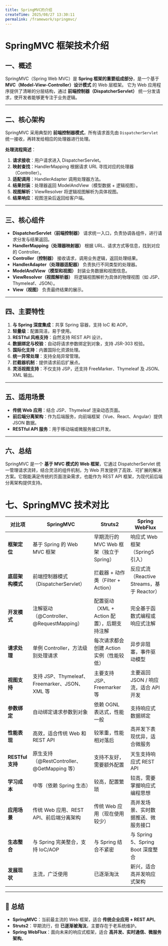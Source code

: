 ```yaml
---
title: SpringMVC的介绍
createTime: 2025/08/27 13:30:11
permalink: /framework/springmvc/
---
```

# SpringMVC 框架技术介绍

## 一、概述

SpringMVC（Spring Web MVC）是 **Spring 框架的重要组成部分**，是一个基于 **MVC（Model-View-Controller）设计模式** 的 Web 层框架。
 它为 Web 应用程序提供了清晰的分层结构，通过 **前端控制器（DispatcherServlet）** 统一分发请求，使开发者能够更专注于业务逻辑。

------

## 二、核心架构

SpringMVC 采用典型的 **前端控制器模式**，所有请求首先由 `DispatcherServlet` 统一接收，再转发给相应的处理器进行处理。

**处理流程简述**：

1. **请求接收**：用户请求进入 DispatcherServlet。
2. **映射查找**：HandlerMapping 根据请求 URL 寻找对应的处理器（Controller）。
3. **适配调用**：HandlerAdapter 调用处理器方法。
4. **结果封装**：处理器返回 ModelAndView（模型数据 + 逻辑视图）。
5. **视图解析**：ViewResolver 将逻辑视图解析为具体视图。
6. **结果响应**：视图渲染后返回给客户端。

------

## 三、核心组件

- **DispatcherServlet（前端控制器）**
   请求统一入口，负责协调各组件，进行请求分发与结果返回。
- **HandlerMapping（处理器映射器）**
   根据 URL、请求方式等信息，找到对应的 Controller。
- **Controller（控制器）**
   接收请求，调用业务逻辑，返回处理结果。
- **HandlerAdapter（处理器适配器）**
   负责执行不同类型的处理器。
- **ModelAndView（模型和视图）**
   封装业务数据和视图信息。
- **ViewResolver（视图解析器）**
   将逻辑视图解析为具体的物理视图（如 JSP、Thymeleaf、JSON）。
- **View（视图）**
   负责最终结果的展示。

------

## 四、主要特性

1. **与 Spring 深度集成**：共享 Spring 容器，支持 IoC 和 AOP。
2. **轻量级**：配置简洁，易于使用。
3. **RESTful 风格支持**：自然支持 REST API 设计。
4. **数据绑定与校验**：自动将请求参数绑定到对象，支持 JSR-303 校验。
5. **国际化支持**：内置国际化资源处理。
6. **统一异常处理**：支持全局异常管理。
7. **拦截器机制**：提供请求前后扩展点。
8. **灵活视图支持**：不仅支持 JSP，还支持 FreeMarker、Thymeleaf 及 JSON、XML 输出。

------

## 五、适用场景

- **传统 Web 应用**：结合 JSP、Thymeleaf 渲染动态页面。
- **前后端分离架构**：作为后端服务，向前端框架（Vue、React、Angular）提供 JSON 数据。
- **RESTful API 服务**：用于移动端或微服务接口开发。

------

## 六、总结

SpringMVC 是一个 **基于 MVC 模式的 Web 框架**，它通过 DispatcherServlet 统一管理请求流转，结合灵活的组件机制，为 Web 开发提供了高效、可扩展的解决方案。它既能满足传统的页面渲染需求，也能作为 REST API 框架，为现代前后端分离架构提供支持。
# 七、SpringMVC 技术对比

| 对比项           | **SpringMVC**                                 | **Struts2**                                 | **Spring WebFlux**                         |
| ---------------- | --------------------------------------------- | ------------------------------------------- | ------------------------------------------ |
| **框架定位**     | 基于 Spring 的 Web MVC 框架                   | 早期流行的 MVC Web 框架（独立于 Spring）    | 响应式 Web 框架（Spring5 引入）            |
| **底层架构模式** | 前端控制器模式（DispatcherServlet）           | 拦截器 + 动作类（Filter + Action）          | 反应式流（Reactive Streams，基于 Reactor） |
| **开发模式**     | 注解驱动（@Controller、@RequestMapping）      | 配置驱动（XML + Action 配置），后期支持注解 | 完全基于函数式编程或响应式注解             |
| **请求处理**     | 单例 Controller，方法级别处理请求             | 每次请求都会创建 Action 实例（性能较低）    | 异步非阻塞，事件驱动模型                   |
| **视图支持**     | 支持 JSP、Thymeleaf、Freemarker、JSON、XML 等 | 主要支持 JSP、Freemarker 等                 | 主要返回 JSON / 响应流，适合 API 开发      |
| **参数绑定**     | 自动绑定请求参数到对象                        | 依赖 OGNL 表达式，性能一般                  | 支持响应式数据绑定                         |
| **性能表现**     | 高效，适合传统 Web 和 REST API                | 较笨重，性能相对落后                        | 高并发下表现优异，适合微服务               |
| **RESTful 支持** | 原生支持（@RestController、@GetMapping 等）   | 支持不友好，需要额外配置                    | 天生支持响应式 REST API                    |
| **学习成本**     | 中等（依赖 Spring 生态）                      | 较高，配置繁琐                              | 较高，需要掌握响应式编程思想               |
| **应用场景**     | 传统 Web 应用、REST API、前后端分离架构       | 传统 Web 应用（现在使用较少）               | 高并发场景、实时数据推送、微服务接口       |
| **生态整合**     | 与 Spring 完美整合，支持 IoC/AOP              | 与 Spring 结合不紧密                        | 与 Spring 5、Spring Boot 深度整合          |
| **发展现状**     | 主流，广泛使用                                | 已逐渐淘汰                                  | 新兴，适合高并发响应式架构                 |

------

## 🔎 总结

- **SpringMVC**：当前最主流的 Web 框架，适合 **传统企业应用 + REST API**。
- **Struts2**：早期流行，但 **已逐渐被淘汰**，主要存在于老系统维护。
- **Spring WebFlux**：面向未来的响应式框架，适合 **高并发、实时通信、微服务架构**。